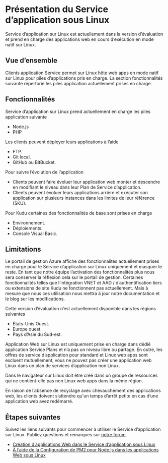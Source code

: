 <properties 
    pageTitle="Présentation du Service d’application sur Linux | Microsoft Azure" 
    description="Découvrez les services d’application sur Linux." 
    keywords="service d’application Azure, linux, systèmes d’exploitation"
    services="app-service" 
    documentationCenter="" 
    authors="naziml" 
    manager="wpickett" 
    editor=""/>

<tags 
    ms.service="app-service" 
    ms.workload="na" 
    ms.tgt_pltfrm="na" 
    ms.devlang="na" 
    ms.topic="article" 
    ms.date="10/10/2016" 
    ms.author="naziml"/>

# <a name="introduction-to-app-service-on-linux"></a>Présentation du Service d’application sous Linux
Service d’application sur Linux est actuellement dans la version d’évaluation et prend en charge des applications web en cours d’exécution en mode natif sur Linux. 

## <a name="overview"></a>Vue d’ensemble ##
Clients application Service permet sur Linux hôte web apps en mode natif sur Linux pour piles d’applications pris en charge. La section fonctionnalités suivante répertorie les piles application actuellement prises en charge.

## <a name="features"></a>Fonctionnalités ##
Service d’application sur Linux prend actuellement en charge les piles application suivante

- Node.js
- PHP

Les clients peuvent déployer leurs applications à l’aide

- FTP.
- Git local.
- GitHub ou BitBucket.

Pour suivre l’évolution de l’application


- Clients peuvent faire évoluer leur application web monter et descendre en modifiant le niveau dans leur Plan de Service d’application. 
- Clients peuvent évoluer leurs applications arrière et exécuter son application sur plusieurs instances dans les limites de leur référence (SKU).

Pour Kudu certaines des fonctionnalités de base sont prises en charge

- Environnement.
- Déploiements.
- Console Visual Basic.

## <a name="limitations"></a>Limitations ##

Le portail de gestion Azure affiche des fonctionnalités actuellement prises en charge pour le Service d’application sur Linux uniquement et masquer le reste. En tant que notre équipe l’activation des fonctionnalités plus nous sera conserver la réflexion cela sur le portail de gestion. Certaines fonctionnalités telles que l’intégration VNET et AAD / d’authentification tiers ou extensions de site Kudu ne fonctionnent pas actuellement. Mais à mesure que nous ces utilisation nous mettra à jour notre documentation et le blog sur les modifications.

Cette version d’évaluation n’est actuellement disponible dans les régions suivantes

-   États-Unis Ouest.
-   Europe ouest.
-   Pays d’Asie du Sud-est.

Application Web sur Linux est uniquement prise en charge dans dédié application Service Plans et n’a pas un niveau libre ou partagé. En outre, les offres de service d’application pour standard et Linux web apps sont excluent mutuellement, vous ne pouvez pas créer une application web Linux dans un plan de services d’application non Linux.

Dans le navigateur sur Linux doit être créé dans un groupe de ressources qui ne contient-elle pas non Linux web apps dans la même région.

En raison de l’absence de recyclage avec chevauchement des applications web, les clients doivent s’attendre qu'un temps d’arrêt petite en cas d’une application web avez redémarré. 

## <a name="next-steps"></a>Étapes suivantes ##

Suivez les liens suivants pour commencer à utiliser le Service d’application sur Linux. Publiez questions et remarques sur [notre forum](https://social.msdn.microsoft.com/forums/azure/home?forum=windowsazurewebsitespreview).

* [Création d’applications Web dans le Service d’application sous Linux](./app-service-linux-how-to-create-a-web-app.md)
* [À l’aide de la Configuration de PM2 pour Node.js dans les applications Web sous Linux](./app-service-linux-using-nodejs-pm2.md)

